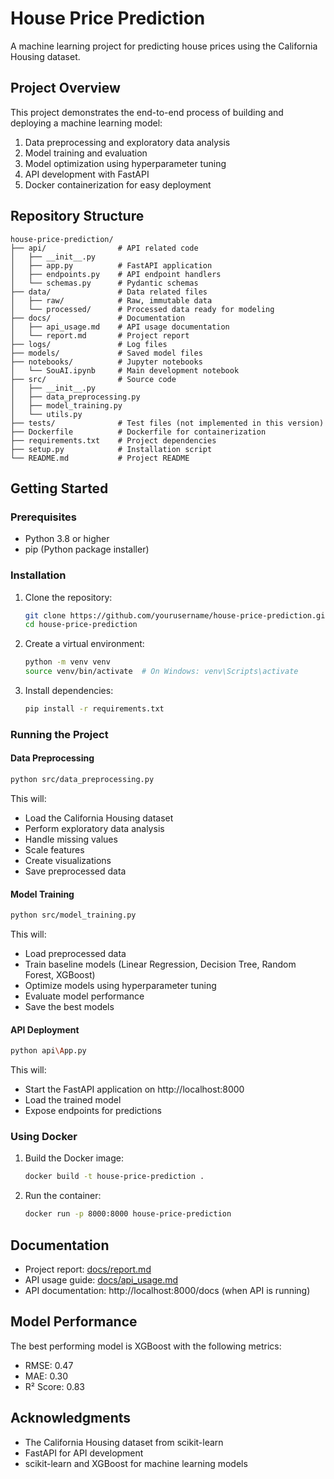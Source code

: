 # House Price Prediction

A machine learning project for predicting house prices using the California Housing dataset.

## Project Overview

This project demonstrates the end-to-end process of building and deploying a machine learning model:

1. Data preprocessing and exploratory data analysis
2. Model training and evaluation
3. Model optimization using hyperparameter tuning
4. API development with FastAPI
5. Docker containerization for easy deployment

## Repository Structure

```
house-price-prediction/
├── api/                # API related code
│   ├── __init__.py
│   ├── app.py          # FastAPI application
│   ├── endpoints.py    # API endpoint handlers
│   └── schemas.py      # Pydantic schemas
├── data/               # Data related files
│   ├── raw/            # Raw, immutable data
│   └── processed/      # Processed data ready for modeling
├── docs/               # Documentation
│   ├── api_usage.md    # API usage documentation
│   └── report.md       # Project report
├── logs/               # Log files
├── models/             # Saved model files
├── notebooks/          # Jupyter notebooks
│   └── SouAI.ipynb     # Main development notebook
├── src/                # Source code
│   ├── __init__.py
│   ├── data_preprocessing.py
│   ├── model_training.py
│   └── utils.py
├── tests/              # Test files (not implemented in this version)
├── Dockerfile          # Dockerfile for containerization
├── requirements.txt    # Project dependencies
├── setup.py            # Installation script
└── README.md           # Project README
```

## Getting Started

### Prerequisites

- Python 3.8 or higher
- pip (Python package installer)

### Installation

1. Clone the repository:
   ```bash
   git clone https://github.com/yourusername/house-price-prediction.git
   cd house-price-prediction
   ```

2. Create a virtual environment:
   ```bash
   python -m venv venv
   source venv/bin/activate  # On Windows: venv\Scripts\activate
   ```

3. Install dependencies:
   ```bash
   pip install -r requirements.txt
   ```

### Running the Project

#### Data Preprocessing

```bash
python src/data_preprocessing.py
```

This will:
- Load the California Housing dataset
- Perform exploratory data analysis
- Handle missing values
- Scale features
- Create visualizations
- Save preprocessed data

#### Model Training

```bash
python src/model_training.py
```

This will:
- Load preprocessed data
- Train baseline models (Linear Regression, Decision Tree, Random Forest, XGBoost)
- Optimize models using hyperparameter tuning
- Evaluate model performance
- Save the best models

#### API Deployment

```bash
python api\App.py
```

This will:
- Start the FastAPI application on http://localhost:8000
- Load the trained model
- Expose endpoints for predictions

### Using Docker

1. Build the Docker image:
   ```bash
   docker build -t house-price-prediction .
   ```

2. Run the container:
   ```bash
   docker run -p 8000:8000 house-price-prediction
   ```

## Documentation

- Project report: [docs/report.md](docs/report.md)
- API usage guide: [docs/api_usage.md](docs/api_usage.md)
- API documentation: http://localhost:8000/docs (when API is running)

## Model Performance

The best performing model is XGBoost with the following metrics:
- RMSE: 0.47
- MAE: 0.30
- R² Score: 0.83

## Acknowledgments

- The California Housing dataset from scikit-learn
- FastAPI for API development
- scikit-learn and XGBoost for machine learning models
